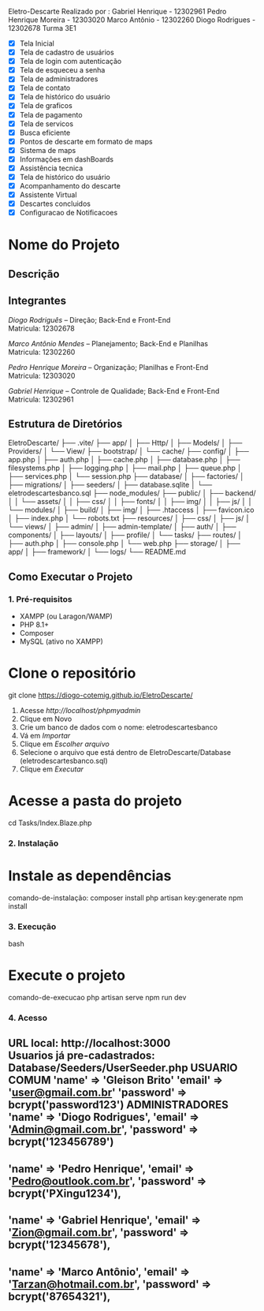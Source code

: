 Eletro-Descarte
Realizado por :
Gabriel Henrique - 12302961
Pedro Henrique Moreira - 12303020
Marco Antônio - 12302260
Diogo Rodrigues - 12302678
Turma 3E1

- [x] Tela Inicial 
- [x] Tela de cadastro de usuários
- [x] Tela de login com autenticação
- [x] Tela de esqueceu a senha
- [x] Tela de administradores
- [x] Tela de contato
- [x] Tela de histórico do usuário
- [x] Tela de graficos
- [x] Tela de pagamento
- [x] Tela de servicos
- [x] Busca eficiente
- [x] Pontos de descarte em formato de maps
- [x] Sistema de maps
- [x] Informações em dashBoards
- [x] Assistência tecnica
- [x] Tela de histórico do usuário
- [x] Acompanhamento do descarte
- [x] Assistente Virtual
- [x] Descartes concluidos
- [x] Configuracao de Notificacoes

# Nome do Projeto
<!-- Eletro-Descarte -->

## Descrição
<!-- Eletro-Descarte é uma empresa com o intuito de combater a poluição da terra devido ao descarte indevido do Lixo eletrônico, nossa empresa acolhe, separa e entrega a matéria prima de volta á empresas que vão reutilizar-las, tudo isso afim de diminuir o consumo excessivo de matéria prima em mineradoras (Ferro, Litio, cobre, ouro) e incentivar ás pessoas a cuidar do futuro da geração, jogando o lixo no local correto -->

## Integrantes
<!-- Liste todos os integrantes do grupo no formato Nome - Matrícula -->
*Diogo Rodriguês* – Direção; Back-End e Front-End  
Matricula: 12302678  

*Marco Antônio Mendes* – Planejamento; Back-End e Planilhas  
Matricula: 12302260  

*Pedro Henrique Moreira* – Organização; Planilhas e Front-End  
Matricula: 12303020  

*Gabriel Henrique* – Controle de Qualidade; Back-End e Front-End  
Matricula: 12302961 

## Estrutura de Diretórios

<!--Fim da Controller do Cliente-->

EletroDescarte/
├── .vite/
├── app/
│   ├── Http/
│   ├── Models/
│   ├── Providers/
│   └── View/
├── bootstrap/
│   └── cache/
├── config/
│   ├── app.php
│   ├── auth.php
│   ├── cache.php
│   ├── database.php
│   ├── filesystems.php
│   ├── logging.php
│   ├── mail.php
│   ├── queue.php
│   ├── services.php
│   └── session.php
├── database/
│   ├── factories/
│   ├── migrations/
│   ├── seeders/
│   ├── database.sqlite
│   └── eletrodescartesbanco.sql
├── node_modules/
├── public/
│   ├── backend/
│   │   └── assets/
│   │       ├── css/
│   │       ├── fonts/
│   │       ├── img/
│   │       ├── js/
│   │       └── modules/
│   ├── build/
│   ├── img/
│   ├── .htaccess
│   ├── favicon.ico
│   ├── index.php
│   └── robots.txt
├── resources/
│   ├── css/
│   ├── js/
│   └── views/
│       ├── admin/
│       ├── admin-template/
│       ├── auth/
│       ├── components/
│       ├── layouts/
│       ├── profile/
│       └── tasks/
├── routes/
│   ├── auth.php
│   ├── console.php
│   └── web.php
├── storage/
│   ├── app/
│   ├── framework/
│   └── logs/
└── README.md


## Como Executar o Projeto

### 1. Pré-requisitos
<!-- Liste os requisitos necessários, como linguagens, frameworks, bibliotecas, banco de dados, etc. -->
- XAMPP (ou Laragon/WAMP)
- PHP 8.1+ 
- Composer
- MySQL (ativo no XAMPP)

# Clone o repositório
git clone https://diogo-cotemig.github.io/EletroDescarte/

1. Acesse *http://localhost/phpmyadmin*
2. Clique em Novo
3. Crie um banco de dados com o nome: eletrodescartesbanco
4. Vá em *Importar*
5. Clique em *Escolher arquivo*
6. Selecione o arquivo que está dentro de EletroDescarte/Database (eletrodescartesbanco.sql)
7. Clique em *Executar*

# Acesse a pasta do projeto
cd Tasks/Index.Blaze.php


### 2. Instalação
# Instale as dependências
comando-de-instalação:
composer install
php artisan key:generate
npm install

### 3. Execução
<!-- Explique como rodar o projeto -->
bash
# Execute o projeto
comando-de-execucao
php artisan serve
npm run dev
### 4. Acesso

<!-- Informe como acessar a aplicação (por exemplo, URL local ou credenciais de teste) -->
URL local: http://localhost:3000  
Usuarios já pre-cadastrados: 
Database/Seeders/UserSeeder.php
USUARIO COMUM
'name' => 'Gleison Brito'
'email' => 'user@gmail.com.br'
'password' => bcrypt('password123')
ADMINISTRADORES
'name' => 'Diogo Rodrigues',
'email' => 'Admin@gmail.com.br',
'password' => bcrypt('123456789')
-----------------------
'name' => 'Pedro Henrique',
'email' => 'Pedro@outlook.com.br',
'password' => bcrypt('PXingu1234'),
----------------------
'name' => 'Gabriel Henrique',
'email' => 'Zion@gmail.com.br',
'password' => bcrypt('12345678'),
---------------------
'name' => 'Marco Antônio',
'email' => 'Tarzan@hotmail.com.br',
'password' => bcrypt('87654321'),
---